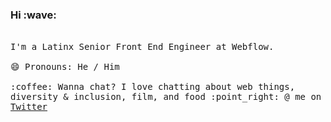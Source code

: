 <p>
  <h3>Hi :wave:</h3>
  <br>
  <samp>
  I'm a Latinx Senior Front End Engineer at Webflow. 
  <br><br>😄 Pronouns: He / Him  
    <br><br>:coffee: Wanna chat? I love chatting about web things, <br> diversity & inclusion, film, and food
  :point_right: @ me on <a href="https://twitter.com/aroduribe">Twitter</a>
  </samp>
  <br >
</p>
